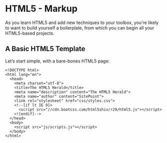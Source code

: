 # HTML5 - Markup

As you learn HTML5 and add new techniques to your toolbox, you’re likely to want to build yourself a boilerplate, from which you can begin all your HTML5-based projects. 

## A Basic HTML5 Template

Let’s start simple, with a bare-bones HTML5 page:

```markup
<!DOCTYPE html>
<html lang="en">
  <head>
    <meta charset="utf-8">
    <title>The HTML5 Herald</title>
    <meta name="description" content="The HTML5 Herald">
    <meta name="author" content="SitePoint">
    <link rel="stylesheet" href="css/styles.css">
    <!--[if lt IE 9]>
      <script src="//cdn.bootcss.com/html5shiv/r29/html5.js"></script>
    <![endif]-->
  </head>
  <body>
    <script src="js/scripts.js"></script>
  </body>
</html>
```
